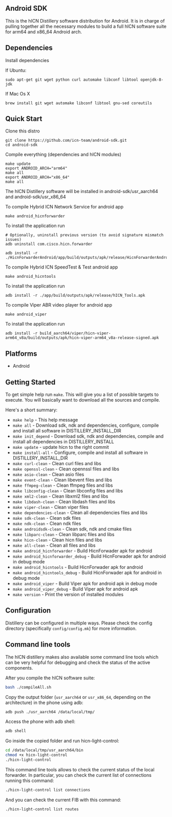 ## Android SDK ##

This is the hICN Distillery software distribution for Android. It is in charge of pulling
together all the necessary modules to build a full hICN software suite for arm64 and x86_64 Android arch.

## Dependencies ##

Install dependencies

If Ubuntu:

```
sudo apt-get git wget python curl automake libconf libtool openjdk-8-jdk
```

If Mac Os X

```
brew install git wget automake libconf libtool gnu-sed coreutils
```


## Quick Start ##

Clone this distro

```
git clone https://github.com/icn-team/android-sdk.git
cd android-sdk
```

Compile everything (dependencies and hICN modules)

```
make update
export ANDROID_ARCH="arm64"
make all
export ANDROID_ARCH="x86_64"
make all
```

The hICN Distillery software will be installed in android-sdk/usr_aarch64 and android-sdk/usr_x86_64


To compile Hybrid ICN Network Service for android app

```
make android_hicnforwarder
```

To install the application run

```
# Optionally, uninstall previous version (to avoid signature mismatch issues)
adb uninstall com.cisco.hicn.forwarder

adb install -r ./HicnForwarderAndroid/app/build/outputs/apk/release/HicnForwarderAndroid.apk
```

To compile Hybrid ICN SpeedTest & Test android app

```
make android_hicntools
```

To install the application run

```
adb install -r ./app/build/outputs/apk/release/hICN_Tools.apk
```

To compile Viper ABR video player for android app 

```
make android_viper
```

To install the application run

```
adb install -r build_aarch64/viper/hicn-viper-arm64_v8a/build/outputs/apk/hicn-viper-arm64_v8a-release-signed.apk
```


## Platforms ##

- Android



## Getting Started ##

To get simple help run `make`. This will give you a list of possible targets to
execute. You will basically want to download all the sources and compile.

Here's a short summary:

- `make help`				- This help message
- `make all`				- Download sdk, ndk and dependencies, configure, compile and install all software in DISTILLERY_INSTALL_DIR
- `make init_depend` 		- Download sdk, ndk and dependencies, compile and install all dependencies in DISTILLERY_INSTALL
- `make update`				- update hicn to the right commit
- `make install-all` 		- Configure, compile and install all software in DISTILLERY_INSTALL_DIR
- `make curl-clean`				- Clean curl files and libs
- `make openssl-clean`			- Clean opennssl files and libs
- `make asio-clean`				- Clean asio files
- `make event-clean`				- Clean libevent files and libs
- `make ffmpeg-clean`			- Clean ffmpeg files and libs
- `make libconfig-clean`			- Clean libconfig files and libs
- `make xml2-clean`				- Clean libxml2 files and libs
- `make libdash-clean`			- Clean libdash files and libs
- `make viper-clean`				- Clean viper files
- `make dependencies-clean`	 	- Clean all dependencies files and libs
- `make sdk-clean`				- Clean sdk files
- `make ndk-clean`				- Clean ndk files
- `make androidsdk-clean`		- Clean sdk, ndk and cmake files
- `make libparc-clean`			- Clean libparc files and libs
- `make hicn-clean`				- Clean hicn files and libs
- `make all-clean`				- Clean	all files and libs
- `make android_hicnforwarder`	- Build HicnForwader apk for android
- `make android_hicnforwarder_debug`	- Build HicnForwader apk for android in debug mode
- `make android_hicntools`		- Build HicnForwader apk for android
- `make android_hicntools_debug`	- Build HicnForwader apk for android in debug mode
- `make android_viper`			- Build Viper apk for android apk in debug mode
- `make android_viper_debug`		- Build Viper apk for android apk
- `make version`		- Print the version of installed modules


## Configuration ##

Distillery can be configured in multiple ways.  Please check the config directory (specifically `config/config.mk`) for more information.

## Command line tools ##

The hICN distillery makes also available some command line tools which can be very helpful for
debugging and check the status of the active components.

After you compile the hICN software suite:

```bash
bash ./compileAll.sh
```

Copy the output folder (`usr_aarch64` or `usr_x86_64`, depending on the architecture) in the phone using adb:

```bash
adb push ./usr_aarch64 /data/local/tmp/
```

Access the phone with adb shell:

```bash
adb shell
```

Go inside the copied folder and run hicn-light-control:

```bash
cd /data/local/tmp/usr_aarch64/bin
chmod +x hicn-light-control
./hicn-light-control
```

This command line tools allows to check the current status of the local forwarder.
In particular, you can check the current list of connections running this command:

```bash
./hicn-light-control list connections
```

And you can check the current FIB with this command:

```bash
./hicn-light-control list routes
```
